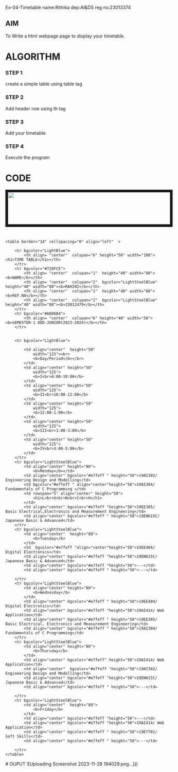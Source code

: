 Ex-04-Timetable
name:Rithika dep:AI&DS reg no:23013374

## AIM
To Write a html webpage page to display your timetable.

# ALGORITHM
### STEP 1
create a simple table using table tag
### STEP 2
Add header row using th tag
### STEP 3
Add your timetable
### STEP 4
Execute the program

# CODE
<!DOCTYPE html>
<html>
    <head></head>
<body>
    <IMG src="C:\Users\admin\ODD2023-WT-Ex-03-Timetable\logo.png"
	height="100" width="788" align="center" border="8">
    <h1>     </h1>

    <table border="14" cellspacing="0" align="left"  >
        
        <tr bgcolor="LightBlue">
            <th align= "center"  colspan="6" height="50" width="100"><h1>TIME TABLE</h1></th>
        </tr>
        <tr bgcolor="#728FCE">
            <th align= "center"  colspan="1"  height="40" width="80"><b>NAME</b></th>
            <th align= "center"  colspan="2"  bgcolor="LightSteelBlue" height="40" width="80"><b>RAHINI</b></th>
            <th align= "center"  colspan="1"  height="40" width="80"><b>REF.NO</b></th>
            <th align= "center"  colspan="2"  bgcolor="LightSteelBlue" height="40" width="80"><b>23012479</b></th>
        </tr>
        <tr bgcolor="#A0D6B4">
            <th align= "center"  colspan="6" height="40" width="50"> <b>SEMESTER-1 ODD-JUNIOR(2023-2024)</b></th>
        </tr>
       
        
        <tr bgcolor="LightBlue">
            
            <td align="center"  height="50"
                width="125"><br>
                <b>Day/Period</b></br>
            </td>
            <td align="center" height="50"
                width="125">
                <b>I<br>8:00-10:00</b>
            </td>
            <td align="center" height="50"
                width="125">
                <b>II<br>10:00-12:00</b>
            </td>
            <td align="center" height="50"
                width="125">
                <b>12:00-1:00</b>
            </td>
            <td align="center" height="50"
                width="125">
                <b>III<br>1:00-3:00</b>
            </td>
            <td align="center" height="50"
                width="125">
                <b>IV<br>3:00-5:00</b>
            </td>
        </tr>
        <tr bgcolor="LightSteelBlue">
            <td align="center" height="80">
                <b>Monday</b></td>
            <td align="center" bgcolor="#e7feff " height="50">19AI302/ Engineering Design and Modelling</td>
            <td bgcolor="#e7feff " align="center"height="50">19AI304/ Fundamentals of C Programming </td>
            <td rowspan="5" align="center" height="50">
                <h1>L<br>U<br>N<br>C<br>H</h1>
            </td>
            <td align="center" bgcolor="#e7feff "height="50">19EE305/ Basic Electrical,Electronics and Measurement Engineering</td>
            <td align="center" bgcolor="#e7feff " height="50">19EN615C/ Japanese Basic & Advanced</td>
        </tr>
        <tr bgcolor="LightSteelBlue">
            <td align="center"  height="80">
                <b>Tuesday</b>
            </td>
            <td  bgcolor="#e7feff "align="center"height="50">19EE404/ Digital Electronics</td>
            <td align="center" bgcolor="#e7feff "height="50">19EN615C/ Japanese Basic & Advanced</td>
            <td align="center" bgcolor="#e7feff "height="50">---</td>
            <td align="center" bgcolor="#e7feff " height="50">---</td>
            
        </tr>
        <tr bgcolor="LightSteelBlue">
            <td align="center" height="80">
                <b>Wednesday</b>
            </td>
            <td align="center" bgcolor="#e7feff " height="50">19EE404/ Digital Electronics</td>
            <td align="center" bgcolor="#e7feff "height="50">19AI414/ Web Application</td>
            <td align="center" bgcolor="#e7feff " height="50">19EE305/ Basic Electrical, Electronics and Measurement Engineering</td>
            <td align="center" bgcolor="#e7feff " height="50">19AI304/ Fundamentals of C Programming</td>
        </tr>
        <tr bgcolor="LightSteelBlue">
            <td align="center" height="80">
                <b>Thursday</b>
            </td>
            <td align="center" bgcolor="#e7feff" height="50">19AI414/ Web Application</td>
            <td align="center"  bgcolor="#e7feff "height="50">19AI302/ Engineering Design and Modelling</td>
            <td align="center" bgcolor="#e7feff "height="50">19EN615C/ Japanese Basic & Advanced</td>
            <td align="center" bgcolor="#e7feff " height="50">---</td>
            
        </tr>
        <tr bgcolor="LightSteelBlue">
            <td align="center"  height="80">
                <b>Friday</b>
            </td>
            <td align="center" bgcolor="#e7feff "height="50">---</td>
            <td align="center" bgcolor="#e7feff "height="50">19AI414/ Web Application</td>
            <td align="center" bgcolor="#e7feff " height="50">19EY701/ Soft Skills</td>
            <td align="center" bgcolor="#e7feff " height="50">---</td>
           
        </tr>
    </table>
</body>
</html>
# OUPUT
![Uploading Screenshot 2023-11-28 194029.png…]()

